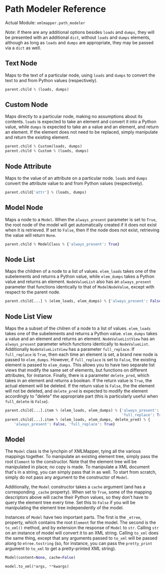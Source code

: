 Path Modeler Reference
======================

Actual Module: `xmlmapper.path_modeler`

*Note*: if there are any additional options besides `loads` and `dumps`, they
will be presented with an additional `dict`, without `loads` and `dumps`
elements, although as long as `loads` and `dumps` are appropriate, they
may be passed via a `dict` as well.

Text Node
---------

Maps to the text of a particular node, using `loads` and `dumps`
to convert the text to and from Python values (respectively).

```python
parent.child % (loads, dumps)
```

Custom Node
-----------

Maps directly to a particular node, making no assumptions about
its contents.  `loads` is expected to take an element and convert
it into a Python value, while `dumps` is expected to take an
a value and an element, and return an element.  If the element
does not need to be replaced, simply manipulate and return the
existing element.

```python
parent.child % Custom(loads, dumps)
parent.child % Custom % (loads, dumps)
```

Node Attribute
--------------

Maps to the value of an attribute on a particular node. `loads`
and `dumps` convert the attribute value to and from Python values
(respectively).

```python
parent.child['attr'] % (loads, dumps)
```

Model Node
----------

Maps a node to a `Model`.  When the `always_present` parameter is set to
`True`, the root node of the model will get automatically created if it
does not exist when it is retrieved.  If set to `False`, then if the node
does not exist, retrieving the value will return `None`.

```python
parent.child % ModelClass % {'always_present': True}
```

Node List
---------

Maps the children of a node to a list of values.  `elem_loads`
takes one of the subelements and returns a Python value,
while `elem_dumps` takes a Python value and returns an element.
`NodeValueList` also has an `always_present` parameter that functions
identically to that of `ModelNodeValue`, except with respect to the
parent node.

```python
parent.child[...] % (elem_loads, elem_dumps) % {'always_present': False}
```

Node List View
--------------

Maps the a subset of the chilren of a node to a list of values. `elem_loads`
takes one of the subelements and returns a Python value.  `elem_dumps` takes
a value and an element and returns an element.  `NodeValueListView` has an
`always_present` parameter which functions identically to `NodeValueList`.
Additionally `NodeValueListView` has a parameter `full_replace`.  If
`full_replace` is `True`, then each time an element is set, a brand new
node is passed to `elem_dumps`.  However, if `full_replace` is set to `False`,
the existing element is passed to `elem_dumps`.  This allows you to have two
separate list views that modify the same set of elements, but functions on
different attributes, for instance.  Finally, there is a parameter
`delete_pred`, which takes in an element and returns a boolean.  If the
return value is `True`, the actual element will be deleted.  If the return
value is `False`, the the element will not be deleted, and `delete_pred`
is expected to modify the element accordingly to "delete" the appropriate
part (this is particularly useful when `full_delete` is `False`).

```python
parent.child[...].item % (elem_loads, elem_dumps) % {'always_present': False,
                                                     'full_replace': True}
parent.child[...].item % (elem_loads, elem_dumps, delete_pred) % {
    'always_present': False, 'full_replace': True}
```

Model
-----

The `Model` class is the lynchpin of XMLMapper, tying all the various mappings
together.  To manipulate an existing element tree, simply pass the root
`Element` to the  constructor.  Note that the element tree will be manipulated
in place; no copy is made.  To manipulate a XML document that's in a string,
you can simply pass that in as well.  To start from scratch, simply do not pass
any argument to the constructor of `Model`.

Additionally, the `Model` constructor takes a `cache` argument (and has a
corresponding `_cache` property).  When set to `True`, some of the mapping
descriptors above will cache their Python values, so they don't have to query
the element tree every time.  Set this to `False` if you will be manipulating
the element tree independently of the model.

Instances of `Model` have two important parts.  The first is the `_etree`,
property, which contains the root `Element` for the model.  The second is the
`to_xml()` method, and by extension the response of `Model` to `str`.  Calling
`str` on an instance of model will convert it to an XML string.  Calling
`to_xml` does the same thing, except that any arguments passed to `to_xml` will
be passed along to `etree.tostring` (so, for instance, you can pass the
`pretty_print` argument to `to_xml` to get a pretty-printed XML string).

```python
Model(content=None, cache=False)
```

```python
model.to_xml(*args, **kwargs)
```
